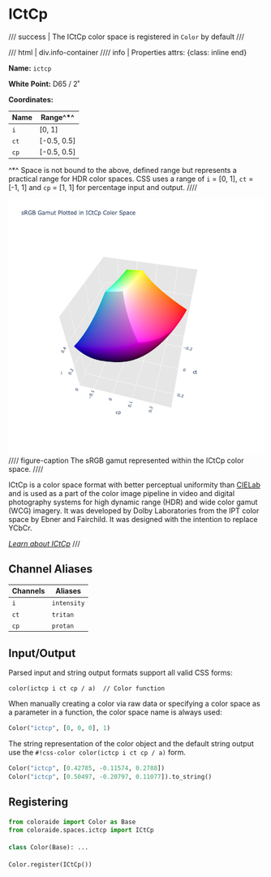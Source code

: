 # ICtCp

/// success | The ICtCp color space is registered in `Color` by default
///

/// html | div.info-container
//// info | Properties
    attrs: {class: inline end}

**Name:** `ictcp`

**White Point:** D65 / 2˚

**Coordinates:**

Name       | Range^\*^
---------- | ---------
`i`        | [0, 1]
`ct`       | [-0.5, 0.5]
`cp`       | [-0.5, 0.5]

^\*^ Space is not bound to the above, defined range but represents a practical range for HDR color spaces. CSS uses a
range of `i` = [0, 1], `ct` = [-1, 1] and `cp` = [1, 1] for percentage input and output.
////

![ICtCp](../images/ictcp-3d.png)
//// figure-caption
The sRGB gamut represented within the ICtCp color space.
////

ICtCp is a color space format with better perceptual uniformity than [CIELab](#cielab) and is used as a part of the
color image pipeline in video and digital photography systems for high dynamic range (HDR) and wide color gamut (WCG)
imagery. It was developed by Dolby Laboratories from the IPT color space by Ebner and Fairchild. It was designed with
the intention to replace YCbCr.

_[Learn about ICtCp](https://en.wikipedia.org/wiki/ICtCp)_
///

## Channel Aliases

Channels | Aliases
-------- | -------
`i`      | `intensity`
`ct`     | `tritan`
`cp`     | `protan`

## Input/Output

Parsed input and string output formats support all valid CSS forms:

```css-color
color(ictcp i ct cp / a)  // Color function
```

When manually creating a color via raw data or specifying a color space as a parameter in a function, the color
space name is always used:

```py
Color("ictcp", [0, 0, 0], 1)
```

The string representation of the color object and the default string output use the
`#!css-color color(ictcp i ct cp / a)` form.

```py play
Color("ictcp", [0.42785, -0.11574, 0.2788])
Color("ictcp", [0.50497, -0.20797, 0.11077]).to_string()
```

## Registering

```py
from coloraide import Color as Base
from coloraide.spaces.ictcp import ICtCp

class Color(Base): ...

Color.register(ICtCp())
```
